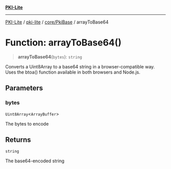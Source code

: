 [**PKI-Lite**](../../../../README.md)

---

[PKI-Lite](../../../../README.md) / [pki-lite](../../../README.md) / [core/PkiBase](../README.md) / arrayToBase64

# Function: arrayToBase64()

> **arrayToBase64**(`bytes`): `string`

Converts a Uint8Array<ArrayBuffer> to a base64 string in a browser-compatible way.
Uses the btoa() function available in both browsers and Node.js.

## Parameters

### bytes

`Uint8Array`\<`ArrayBuffer`\>

The bytes to encode

## Returns

`string`

The base64-encoded string
